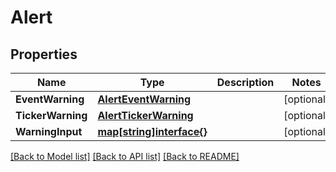 # Alert

## Properties

Name | Type | Description | Notes
------------ | ------------- | ------------- | -------------
**EventWarning** | [**AlertEventWarning**](Alert_eventWarning.md) |  | [optional] 
**TickerWarning** | [**AlertTickerWarning**](Alert_tickerWarning.md) |  | [optional] 
**WarningInput** | [**map[string]interface{}**](.md) |  | [optional] 

[[Back to Model list]](../README.md#documentation-for-models) [[Back to API list]](../README.md#documentation-for-api-endpoints) [[Back to README]](../README.md)


